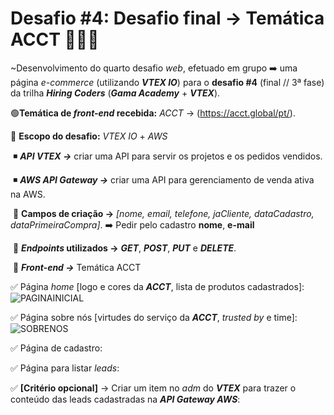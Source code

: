 # Desafio #4: Desafio final → Temática ACCT 🚀✨👊

~Desenvolvimento do quarto desafio *web*, efetuado em grupo ➡️ uma página *e-commerce* (utilizando ***VTEX IO***) para o **desafio #4** (final // 3ª fase) da trilha ***Hiring Coders*** (***Gama Academy*** + ***VTEX***).

🟢**Temática de *front-end* recebida:** *ACCT* → (https://acct.global/pt/).

🤍 **Escopo do desafio:** *VTEX IO* + *AWS*

​		◾ ***API VTEX →*** criar uma API para servir os projetos e os pedidos vendidos.

​		◾ ***AWS API Gateway →*** criar uma API para gerenciamento de venda ativa na AWS.

​				🔹 **Campos de criação →** *[nome, email, telefone, jaCliente, dataCadastro, dataPrimeiraCompra]*. ➡️ Pedir pelo cadastro **nome**, **e-mail**

​				🔸 ***Endpoints* utilizados →** ***GET***, ***POST***, ***PUT*** e ***DELETE***.

​				🔹 ***Front-end →*** Temática ACCT

✅ Página *home* [logo e cores da ***ACCT***, lista de produtos cadastrados]: 
![PAGINAINICIAL](https://user-images.githubusercontent.com/72312529/131421252-826985b3-3bca-4355-bbe1-461dc247dca1.gif)

✅ Página sobre nós [virtudes do serviço da ***ACCT***, *trusted by* e time]:
![SOBRENOS](https://user-images.githubusercontent.com/72312529/131421272-4c05976d-f6d1-44d3-b7a0-889746198058.gif)

✅ Página de cadastro:

✅ Página para listar *leads*:

✅ **[Critério opcional]** →  Criar um item no *adm* do ***VTEX*** para trazer o conteúdo das leads cadastradas na ***API Gateway AWS***: 
